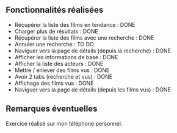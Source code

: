 ## Fonctionnalités réalisées

* Récupérer la liste des films en tendance : DONE
* Charger plus de résultats : DONE
* Récupérer la liste des films avec une recherche : DONE
* Annuler une recherche : TO DO
* Naviguer vers la page de détails (depuis la recherche) : DONE
* Afficher les informations de base : DONE
* Afficher la liste des acteurs : DONE
* Mettre / enlever des films vus : DONE
* Avoir 2 tabs (recherche et vus) : DONE
* Affichage des films vus : DONE
* Naviguer vers la page de détails (depuis les films vus) : DONE



## Remarques éventuelles

Exercice réalisé sur mon téléphone personnel.